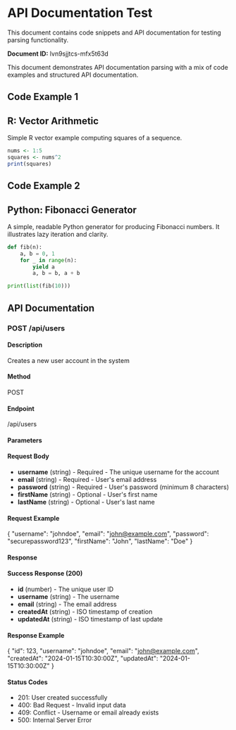 # API Documentation Test

This document contains code snippets and API documentation for testing parsing functionality.

**Document ID:** lvn9sjjtcs-mfx5t63d

This document demonstrates API documentation parsing with a mix of code examples and structured API documentation.

## Code Example 1

## R: Vector Arithmetic

Simple R vector example computing squares of a sequence.

```r
nums <- 1:5
squares <- nums^2
print(squares)
```


## Code Example 2

## Python: Fibonacci Generator

A simple, readable Python generator for producing Fibonacci numbers. It illustrates lazy iteration and clarity.

```python
def fib(n):
    a, b = 0, 1
    for _ in range(n):
        yield a
        a, b = b, a + b

print(list(fib(10)))
```


## API Documentation

### POST /api/users

#### Description
Creates a new user account in the system

#### Method
POST

#### Endpoint
/api/users

#### Parameters
#### Request Body
- **username** (string) - Required - The unique username for the account
- **email** (string) - Required - User's email address
- **password** (string) - Required - User's password (minimum 8 characters)
- **firstName** (string) - Optional - User's first name
- **lastName** (string) - Optional - User's last name

#### Request Example
{
  "username": "johndoe",
  "email": "john@example.com",
  "password": "securepassword123",
  "firstName": "John",
  "lastName": "Doe"
}

#### Response
#### Success Response (200)
- **id** (number) - The unique user ID
- **username** (string) - The username
- **email** (string) - The email address
- **createdAt** (string) - ISO timestamp of creation
- **updatedAt** (string) - ISO timestamp of last update

#### Response Example
{
  "id": 123,
  "username": "johndoe",
  "email": "john@example.com",
  "createdAt": "2024-01-15T10:30:00Z",
  "updatedAt": "2024-01-15T10:30:00Z"
}

#### Status Codes
- 201: User created successfully
- 400: Bad Request - Invalid input data
- 409: Conflict - Username or email already exists
- 500: Internal Server Error

